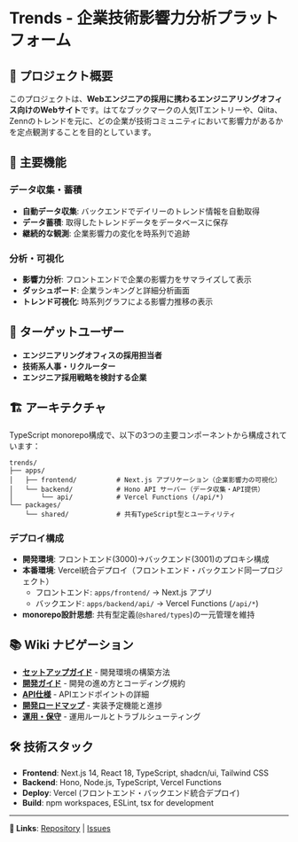 # Trends - 企業技術影響力分析プラットフォーム

## 🎯 プロジェクト概要

このプロジェクトは、**Webエンジニアの採用に携わるエンジニアリングオフィス向けのWebサイト**です。はてなブックマークの人気ITエントリーや、Qiita、Zennのトレンドを元に、どの企業が技術コミュニティにおいて影響力があるかを定点観測することを目的としています。

## 🚀 主要機能

### データ収集・蓄積
- **自動データ収集**: バックエンドでデイリーのトレンド情報を自動取得
- **データ蓄積**: 取得したトレンドデータをデータベースに保存
- **継続的な観測**: 企業影響力の変化を時系列で追跡

### 分析・可視化
- **影響力分析**: フロントエンドで企業の影響力をサマライズして表示
- **ダッシュボード**: 企業ランキングと詳細分析画面
- **トレンド可視化**: 時系列グラフによる影響力推移の表示

## 👥 ターゲットユーザー

- **エンジニアリングオフィスの採用担当者**
- **技術系人事・リクルーター**
- **エンジニア採用戦略を検討する企業**

## 🏗️ アーキテクチャ

TypeScript monorepo構成で、以下の3つの主要コンポーネントから構成されています：

```
trends/
├── apps/
│   ├── frontend/          # Next.js アプリケーション（企業影響力の可視化）
│   └── backend/           # Hono API サーバー（データ収集・API提供）
│       └── api/           # Vercel Functions (/api/*)
└── packages/
    └── shared/            # 共有TypeScript型とユーティリティ
```

### デプロイ構成
- **開発環境**: フロントエンド(3000)→バックエンド(3001)のプロキシ構成
- **本番環境**: Vercel統合デプロイ（フロントエンド・バックエンド同一プロジェクト）
  - フロントエンド: `apps/frontend/` → Next.js アプリ
  - バックエンド: `apps/backend/api/` → Vercel Functions (`/api/*`)
- **monorepo設計思想**: 共有型定義(`@shared/types`)の一元管理を維持

## 📚 Wiki ナビゲーション

- **[セットアップガイド](Setup-Guide)** - 開発環境の構築方法
- **[開発ガイド](Development-Guide)** - 開発の進め方とコーディング規約
- **[API仕様](API-Specification)** - APIエンドポイントの詳細
- **[開発ロードマップ](Development-Roadmap)** - 実装予定機能と進捗
- **[運用・保守](Operations-and-Maintenance)** - 運用ルールとトラブルシューティング

## 🛠️ 技術スタック

- **Frontend**: Next.js 14, React 18, TypeScript, shadcn/ui, Tailwind CSS
- **Backend**: Hono, Node.js, TypeScript, Vercel Functions
- **Deploy**: Vercel (フロントエンド・バックエンド統合デプロイ)
- **Build**: npm workspaces, ESLint, tsx for development

---

**🔗 Links**: [Repository](https://github.com/rfdnxbro/trends) | [Issues](https://github.com/rfdnxbro/trends/issues)